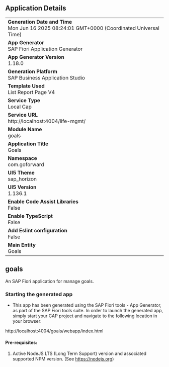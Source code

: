 ## Application Details
|               |
| ------------- |
|**Generation Date and Time**<br>Mon Jun 16 2025 08:24:01 GMT+0000 (Coordinated Universal Time)|
|**App Generator**<br>SAP Fiori Application Generator|
|**App Generator Version**<br>1.18.0|
|**Generation Platform**<br>SAP Business Application Studio|
|**Template Used**<br>List Report Page V4|
|**Service Type**<br>Local Cap|
|**Service URL**<br>http://localhost:4004/life-mgmt/|
|**Module Name**<br>goals|
|**Application Title**<br>Goals|
|**Namespace**<br>com.goforward|
|**UI5 Theme**<br>sap_horizon|
|**UI5 Version**<br>1.136.1|
|**Enable Code Assist Libraries**<br>False|
|**Enable TypeScript**<br>False|
|**Add Eslint configuration**<br>False|
|**Main Entity**<br>Goals|

## goals

An SAP Fiori application for manage goals.

### Starting the generated app

-   This app has been generated using the SAP Fiori tools - App Generator, as part of the SAP Fiori tools suite.  In order to launch the generated app, simply start your CAP project and navigate to the following location in your browser:

http://localhost:4004/goals/webapp/index.html

#### Pre-requisites:

1. Active NodeJS LTS (Long Term Support) version and associated supported NPM version.  (See https://nodejs.org)


